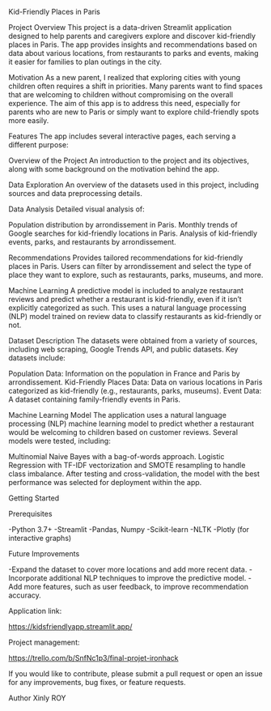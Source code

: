 Kid-Friendly Places in Paris

Project Overview This project is a data-driven Streamlit application designed to help parents and caregivers explore and discover kid-friendly places in Paris. The app provides insights and recommendations based on data about various locations, from restaurants to parks and events, making it easier for families to plan outings in the city.

Motivation As a new parent, I realized that exploring cities with young children often requires a shift in priorities. Many parents want to find spaces that are welcoming to children without compromising on the overall experience. The aim of this app is to address this need, especially for parents who are new to Paris or simply want to explore child-friendly spots more easily.

Features The app includes several interactive pages, each serving a different purpose:

Overview of the Project An introduction to the project and its objectives, along with some background on the motivation behind the app.

Data Exploration An overview of the datasets used in this project, including sources and data preprocessing details.

Data Analysis Detailed visual analysis of:

Population distribution by arrondissement in Paris. Monthly trends of Google searches for kid-friendly locations in Paris. Analysis of kid-friendly events, parks, and restaurants by arrondissement.

Recommendations Provides tailored recommendations for kid-friendly places in Paris. Users can filter by arrondissement and select the type of place they want to explore, such as restaurants, parks, museums, and more.

Machine Learning A predictive model is included to analyze restaurant reviews and predict whether a restaurant is kid-friendly, even if it isn’t explicitly categorized as such. This uses a natural language processing (NLP) model trained on review data to classify restaurants as kid-friendly or not.

Dataset Description The datasets were obtained from a variety of sources, including web scraping, Google Trends API, and public datasets. Key datasets include:

Population Data: Information on the population in France and Paris by arrondissement. Kid-Friendly Places Data: Data on various locations in Paris categorized as kid-friendly (e.g., restaurants, parks, museums). Event Data: A dataset containing family-friendly events in Paris.

Machine Learning Model The application uses a natural language processing (NLP) machine learning model to predict whether a restaurant would be welcoming to children based on customer reviews. Several models were tested, including:

Multinomial Naive Bayes with a bag-of-words approach. Logistic Regression with TF-IDF vectorization and SMOTE resampling to handle class imbalance. After testing and cross-validation, the model with the best performance was selected for deployment within the app.

Getting Started

Prerequisites

-Python 3.7+ -Streamlit -Pandas, Numpy -Scikit-learn -NLTK -Plotly (for interactive graphs)

Future Improvements

-Expand the dataset to cover more locations and add more recent data. -Incorporate additional NLP techniques to improve the predictive model. -Add more features, such as user feedback, to improve recommendation accuracy.

Application link:

https://kidsfriendlyapp.streamlit.app/

Project management:

https://trello.com/b/SnfNc1p3/final-projet-ironhack


If you would like to contribute, please submit a pull request or open an issue for any improvements, bug fixes, or feature requests.

Author Xinly ROY